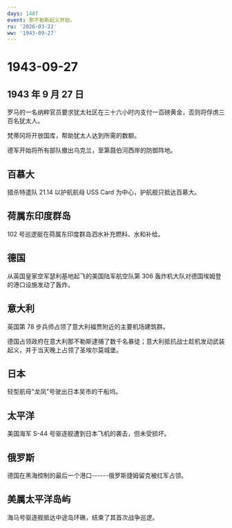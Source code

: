 ```yaml
---
days: 1487
event: 那不勒斯起义开始。
ru: '2026-03-22'
ww: '1943-09-27'
---
```


# 1943-09-27

## 1943 年 9 月 27 日

罗马的一名纳粹官员要求犹太社区在三十六小时内支付一百磅黄金，否则将俘虏三百名犹太人。

梵蒂冈将开放国库，帮助犹太人达到所需的数额。

德军开始将所有部队撤出乌克兰，至第聂伯河西岸的防御阵地。

## 百慕大

猎杀特遣队 21.14 以护航航母 USS Card 为中心，护航舰只抵达百慕大。

## 荷属东印度群岛

102 号巡逻艇在荷属东印度群岛泗水补充燃料、水和补给。

## 德国

从英国皇家空军瑟利基地起飞的美国陆军航空队第 306
轰炸机大队对德国埃姆登的港口设施发动了轰炸。

## 意大利

英国第 78 步兵师占领了意大利福贾附近的主要机场建筑群。

德国占领政府在意大利那不勒斯逮捕了数千名暴徒；意大利抵抗战士趁机发动武装起义，并于当天晚上占领了圣埃尔莫城堡。

## 日本

轻型航母"龙凤"号驶出日本吴市的干船坞。

## 太平洋

美国海军 S-44 号驱逐舰遭到日本飞机的袭击，但未受损坏。

## 俄罗斯

德国在黑海控制的最后一个港口------俄罗斯捷姆留克被红军占领。

## 美属太平洋岛屿

海马号驱逐舰抵达中途岛环礁，结束了其首次战争巡逻。